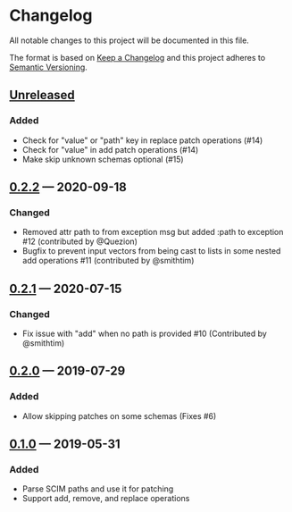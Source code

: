 # Changelog

All notable changes to this project will be documented in this file.

The format is based on [Keep a Changelog](http://keepachangelog.com)
and this project adheres to [Semantic Versioning](http://semver.org/spec/v2.0.0.html).

## [Unreleased]
### Added
- Check for "value" or "path" key in replace patch operations (#14)
- Check for "value" in add patch operations (#14)
- Make skip unknown schemas optional (#15)

## [0.2.2] — 2020-09-18

### Changed
- Removed attr path to from exception msg but added :path to exception #12 (contributed by @Quezion)
- Bugfix to prevent input vectors from being cast to lists in some nested add operations #11 (contributed by @smithtim)

## [0.2.1] — 2020-07-15
### Changed
- Fix issue with "add" when no path is provided #10 (Contributed by @smithtim)

## [0.2.0] — 2019-07-29
### Added
- Allow skipping patches on some schemas (Fixes #6)

## [0.1.0] — 2019-05-31
### Added
- Parse SCIM paths and use it for patching
- Support add, remove, and replace operations

[0.1.0]: https://github.com/rkaippully/scim-patch/compare/0.0.0...0.1.0
[0.2.0]: https://github.com/rkaippully/scim-patch/compare/0.1.0...0.2.0
[0.2.1]: https://github.com/rkaippully/scim-patch/compare/0.2.0...0.2.1
[0.2.2]: https://github.com/rkaippully/scim-patch/compare/0.2.1...0.2.2
[Unreleased]: https://github.com/rkaippully/scim-patch/compare/0.2.2...HEAD
